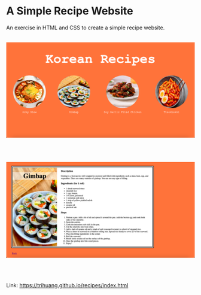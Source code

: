 # A Simple Recipe Website

An exercise in HTML and CSS to create a simple recipe website.
<br/>
<br/>

<p align="center">
    <img src='./images/screenshot1.png' width=600>
</p>
<br/>
<br/>
<p align="center">
    <img src='./images/screenshot2.png' width=600>
</p>
<br/>
<br/>

Link: https://trihuang.github.io/recipes/index.html
